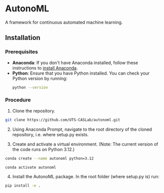 # AutonoML

A framework for continuous automated machine learning.

## Installation

### Prerequisites

- **Anaconda**: If you don't have Anaconda installed, follow these instructions to [install Anaconda](https://www.anaconda.com/products/distribution).
- **Python**: Ensure that you have Python installed. You can check your Python version by running:
  ```bash
  python --version
  ```

### Procedure

1. Clone the repository.
  ```bash
  git clone https://github.com/UTS-CASLab/autonoml.git
  ```

2. Using Anaconda Prompt, navigate to the root directory of the cloned repository, i.e. where setup.py exists.

3. Create and activate a virtual environment. (Note: The current version of the code runs on Python 3.12.)
  ```bash
  conda create --name autonoml python=3.12
  
  conda activate autonoml
  ```

4. Install the AutonoML package. In the root folder (where setup.py is) run:
  ```bash
  pip install -e .
  ```

